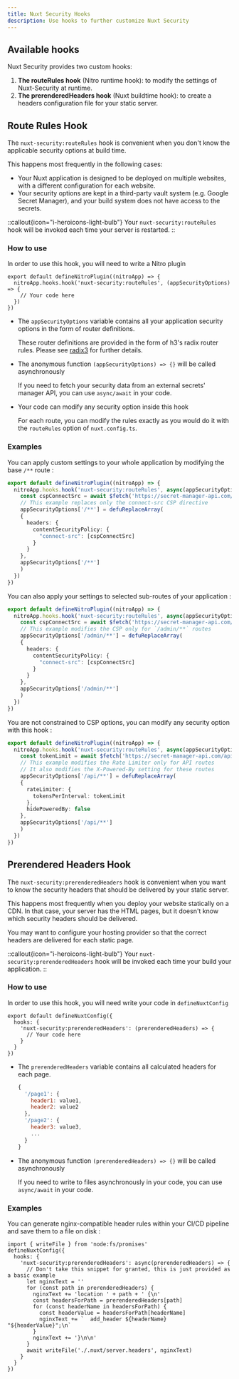 ```yaml
---
title: Nuxt Security Hooks
description: Use hooks to further customize Nuxt Security
---
```


## Available hooks

Nuxt Security provides two custom hooks:

1. **The routeRules hook** (Nitro runtime hook): to modify the settings of Nuxt-Security at runtime.
2. **The prerenderedHeaders hook** (Nuxt buildtime hook): to create a headers configuration file for your static server.

## Route Rules Hook

The `nuxt-security:routeRules` hook is convenient when you don't know the applicable security options at build time.

This happens most frequently in the following cases:
- Your Nuxt application is designed to be deployed on multiple websites, with a different configuration for each website.
- Your security options are kept in a third-party vault system (e.g. Google Secret Manager), and your build system does not have access to the secrets.

::callout{icon="i-heroicons-light-bulb"}
Your `nuxt-security:routeRules` hook will be invoked each time your server is restarted.
::

### How to use

In order to use this hook, you will need to write a Nitro plugin

```ts{}[/server/plugins/my-plugin.ts]
export default defineNitroPlugin((nitroApp) => {
  nitroApp.hooks.hook('nuxt-security:routeRules', (appSecurityOptions) => {
    // Your code here
  })
})
```

- The `appSecurityOptions` variable contains all your application security options in the form of router definitions.

  These router definitions are provided in the form of h3's radix router rules.
  Please see [radix3](https://github.com/unjs/radix3) for further details.

- The anonymous function `(appSecurityOptions) => {}` will be called asynchronously

  If you need to fetch your security data from an external secrets' manager API, you can use `async/await` in your code.

- Your code can modify any security option inside this hook

  For each route, you can modify the rules exactly as you would do it with the `routeRules` option of `nuxt.config.ts`.


### Examples

You can apply custom settings to your whole application by modifying the base `/**` route :

```ts
export default defineNitroPlugin((nitroApp) => {
  nitroApp.hooks.hook('nuxt-security:routeRules', async(appSecurityOptions) => {
    const cspConnectSrc = await $fetch('https://secret-manager-api.com/api-route')
    // This example replaces only the connect-src CSP directive
    appSecurityOptions['/**'] = defuReplaceArray(
    {
      headers: {
        contentSecurityPolicy: {
          "connect-src": [cspConnectSrc]
        }
      }
    },
    appSecurityOptions['/**']
    )
  })
})
```

You can also apply your settings to selected sub-routes of your application :

```ts
export default defineNitroPlugin((nitroApp) => {
  nitroApp.hooks.hook('nuxt-security:routeRules', async(appSecurityOptions) => {
    const cspConnectSrc = await $fetch('https://secret-manager-api.com/api-route')
    // This example modifies the CSP only for `/admin/**` routes
    appSecurityOptions['/admin/**'] = defuReplaceArray(
    {
      headers: {
        contentSecurityPolicy: {
          "connect-src": [cspConnectSrc]
        }
      }
    },
    appSecurityOptions['/admin/**']
    )
  })
})
```

You are not constrained to CSP options, you can modify any security option with this hook :

```ts
export default defineNitroPlugin((nitroApp) => {
  nitroApp.hooks.hook('nuxt-security:routeRules', async(appSecurityOptions) => {
    const tokenLimit = await $fetch('https://secret-manager-api.com/api-route')
    // This example modifies the Rate Limiter only for API routes
    // It also modifies the X-Powered-By setting for these routes
    appSecurityOptions['/api/**'] = defuReplaceArray(
    {
      rateLimiter: {
        tokensPerInterval: tokenLimit
      },
      hidePoweredBy: false
    },
    appSecurityOptions['/api/**']
    )
  })
})
```

## Prerendered Headers Hook

The `nuxt-security:prerenderedHeaders` hook is convenient when you want to know the security headers that should be delivered by your static server.

This happens most frequently when you deploy your website statically on a CDN. In that case, your server has the HTML pages, but it doesn't know which security headers should be delivered.

You may want to configure your hosting provider so that the correct headers are delivered for each static page.


::callout{icon="i-heroicons-light-bulb"}
Your `nuxt-security:prerenderedHeaders` hook will be invoked each time your build your application.
::

### How to use

In order to use this hook, you will need write your code in `defineNuxtConfig`

```ts{}[nuxt.config.ts]
export default defineNuxtConfig({
  hooks: {
    'nuxt-security:prerenderedHeaders': (prerenderedHeaders) => {
      // Your code here
    }
  }
})
```

- The `prerenderedHeaders` variable contains all calculated headers for each page.

  ```js
  {
    '/page1': {
      header1: value1,
      header2: value2
    },
    '/page2': {
      header3: value3,
      ...
    }
  }
  ```

- The anonymous function `(prerenderedHeaders) => {}` will be called asynchronously

  If you need to write to files asynchronously in your code, you can use `async/await` in your code.


### Examples

You can generate nginx-compatible header rules within your CI/CD pipeline and save them to a file on disk :

```ts{}[nuxt.config.ts]
import { writeFile } from 'node:fs/promises'
defineNuxtConfig({
  hooks: {
    'nuxt-security:prerenderedHeaders': async(prerenderedHeaders) => {
      // Don't take this snippet for granted, this is just provided as a basic example
      let nginxText = ''
      for (const path in prerenderedHeaders) {
        nginxText += 'location ' + path + ' {\n'
        const headersForPath = prerenderedHeaders[path]
        for (const headerName in headersForPath) {
          const headerValue = headersForPath[headerName]
          nginxText += `  add_header ${headerName} "${headerValue}";\n`
        }
        nginxText += '}\n\n'
      }
      await writeFile('./.nuxt/server.headers', nginxText)
    }
  }
})
```
